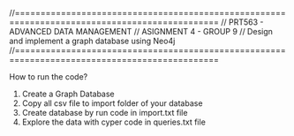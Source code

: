 //==============================================================================================
//	PRT563 - ADVANCED DATA MANAGEMENT
// 	ASIGNMENT 4 - GROUP 9
//	Design and implement a graph database using Neo4j
//==============================================================================================

How to run the code?
<Make sure Neo4j application is already installed.>
1. Create a Graph Database
2. Copy all csv file to import folder of your database
3. Create database by run code in import.txt file
4. Explore the data with cyper code in queries.txt file

